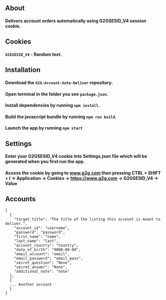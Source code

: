 ## About
#### Delivers account orders automatically using G2GSESID_V4 session cookie.
## Cookies
#### `G2GSESID_V4` - Random text.
## Installation
#### Download the `G2G-Account-Auto-Deliver` repository.
#### Open terminal in the folder you see `package.json`.
#### Install dependencies by running `npm install`.
#### Build the javascript bundle by running `npm run build`.
#### Launch the app by running `npm start`
## Settings
#### Enter your G2GSESID_V4 cookie into Settings.json file which will be generated when you first run the app.
#### Access the cookie by going to www.g2g.com then pressing CTRL + SHIFT + I -> Application -> Cookies -> https://www.g2g.com -> G2GSESID_V4 -> Value
## Accounts
```
[
  {
    "target_title": "The title of the listing this account is meant to deliver.",
    "account_id": "username",
    "password": "password",
    "first_name": "name",
    "last_name": "last",
    "account_country": "Country",
    "date_of_birth": "0000-00-00",
    "email_account": "email",
    "email_password": "email_pass",
    "secret_question": "None",
    "secret_answer": "None",
    "additional_note": "note"
  },
  {
  ... Another account
  }
]
```
